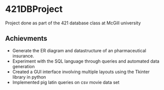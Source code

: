 # 421DBProject
Project done as part of the 421 database class at McGill university

## Achievments
- Generate the ER diagram and datastructure of an pharmaceutical insurance.
- Experiment with the SQL language through queries and automated data generation
- Created a GUI interface involving multiple layouts using the Tkinter library in python
- Implemented pig latin queries on csv movie data set
